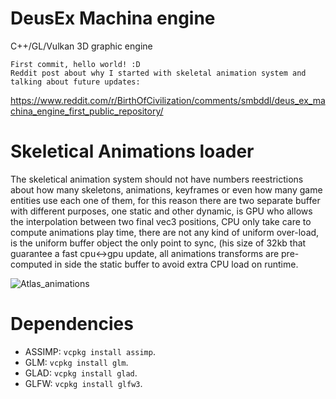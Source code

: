 # DeusEx Machina engine
C++/GL/Vulkan 3D graphic engine
```
First commit, hello world! :D
Reddit post about why I started with skeletal animation system and talking about future updates: 
```
https://www.reddit.com/r/BirthOfCivilization/comments/smbddl/deus_ex_machina_engine_first_public_repository/


# Skeletical Animations loader
The skeletical animation system should not have numbers reestrictions about how many skeletons, animations, keyframes or even how many game entities use each one of them, for this reason there are two separate buffer with different purposes, one static and other dynamic, is GPU who allows the interpolation between two final vec3 positions, CPU only take care to compute animations play time, there are not any kind of uniform over-load, is the uniform buffer object the only point to sync, (his size of 32kb that guarantee a fast cpu<->gpu update, all animations transforms are pre-computed in side the static buffer to avoid extra CPU load on runtime.

![Atlas_animations](https://user-images.githubusercontent.com/5490676/152707323-daf85571-5b85-4b25-a434-c0bee2b82e67.jpg)



# Dependencies

- ASSIMP: `vcpkg install assimp`.
- GLM: `vcpkg install glm`.
- GLAD: `vcpkg install glad`.
- GLFW: `vcpkg install glfw3`.


